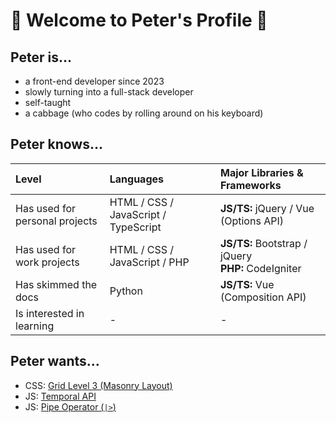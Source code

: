 # 🥬 Welcome to Peter's Profile 🥬

## Peter is...
- a front-end developer since 2023
- slowly turning into a full-stack developer
- self-taught
- a cabbage (who codes by rolling around on his keyboard)

## Peter knows...
| Level | Languages | Major Libraries & Frameworks |
| :-- | :-- | :-- |
| Has used for personal projects | HTML / CSS / JavaScript / TypeScript | **JS/TS:** jQuery / Vue (Options API) |
| Has used for work projects | HTML / CSS / JavaScript / PHP | **JS/TS:** Bootstrap / jQuery <br> **PHP:** CodeIgniter |
| Has skimmed the docs | Python | **JS/TS:** Vue (Composition API) |
| Is interested in learning | - | - |

## Peter wants...
- CSS: [Grid Level 3 (Masonry Layout)](https://drafts.csswg.org/css-grid-3/)
- JS: [Temporal API](https://github.com/tc39/proposal-temporal)
- JS: [Pipe Operator (`|>`)](https://github.com/tc39/proposal-pipeline-operator)
